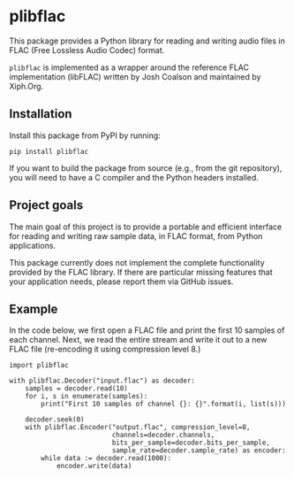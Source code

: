 plibflac
========

This package provides a Python library for reading and writing audio
files in FLAC (Free Lossless Audio Codec) format.

`plibflac` is implemented as a wrapper around the reference FLAC
implementation (libFLAC) written by Josh Coalson and maintained by
Xiph.Org.


Installation
------------

Install this package from PyPI by running:
```
pip install plibflac
```

If you want to build the package from source (e.g., from the git
repository), you will need to have a C compiler and the Python headers
installed.


Project goals
-------------

The main goal of this project is to provide a portable and efficient
interface for reading and writing raw sample data, in FLAC format,
from Python applications.

This package currently does not implement the complete functionality
provided by the FLAC library.  If there are particular missing
features that your application needs, please report them via GitHub
issues.


Example
-------

In the code below, we first open a FLAC file and print the first 10
samples of each channel.  Next, we read the entire stream and write it
out to a new FLAC file (re-encoding it using compression level 8.)

```
import plibflac

with plibflac.Decoder("input.flac") as decoder:
    samples = decoder.read(10)
    for i, s in enumerate(samples):
        print("First 10 samples of channel {}: {}".format(i, list(s)))

    decoder.seek(0)
    with plibflac.Encoder("output.flac", compression_level=8,
                          channels=decoder.channels,
                          bits_per_sample=decoder.bits_per_sample,
                          sample_rate=decoder.sample_rate) as encoder:
        while data := decoder.read(1000):
            encoder.write(data)
```
